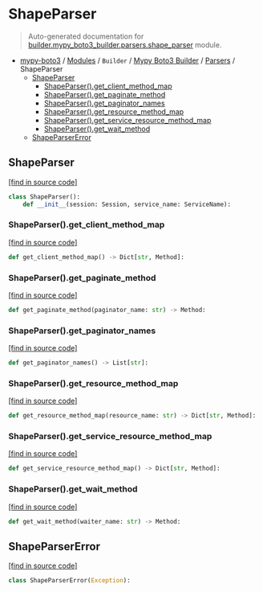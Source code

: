 # ShapeParser

> Auto-generated documentation for [builder.mypy_boto3_builder.parsers.shape_parser](https://github.com/vemel/mypy_boto3/blob/master/builder/mypy_boto3_builder/parsers/shape_parser.py) module.

- [mypy-boto3](../../../README.md#mypy_boto3) / [Modules](../../../MODULES.md#mypy-boto3-modules) / `Builder` / [Mypy Boto3 Builder](../index.md#mypy-boto3-builder) / [Parsers](index.md#parsers) / ShapeParser
    - [ShapeParser](#shapeparser)
        - [ShapeParser().get_client_method_map](#shapeparserget_client_method_map)
        - [ShapeParser().get_paginate_method](#shapeparserget_paginate_method)
        - [ShapeParser().get_paginator_names](#shapeparserget_paginator_names)
        - [ShapeParser().get_resource_method_map](#shapeparserget_resource_method_map)
        - [ShapeParser().get_service_resource_method_map](#shapeparserget_service_resource_method_map)
        - [ShapeParser().get_wait_method](#shapeparserget_wait_method)
    - [ShapeParserError](#shapeparsererror)

## ShapeParser

[[find in source code]](https://github.com/vemel/mypy_boto3/blob/master/builder/mypy_boto3_builder/parsers/shape_parser.py#L40)

```python
class ShapeParser():
    def __init__(session: Session, service_name: ServiceName):
```

### ShapeParser().get_client_method_map

[[find in source code]](https://github.com/vemel/mypy_boto3/blob/master/builder/mypy_boto3_builder/parsers/shape_parser.py#L208)

```python
def get_client_method_map() -> Dict[str, Method]:
```

### ShapeParser().get_paginate_method

[[find in source code]](https://github.com/vemel/mypy_boto3/blob/master/builder/mypy_boto3_builder/parsers/shape_parser.py#L306)

```python
def get_paginate_method(paginator_name: str) -> Method:
```

### ShapeParser().get_paginator_names

[[find in source code]](https://github.com/vemel/mypy_boto3/blob/master/builder/mypy_boto3_builder/parsers/shape_parser.py#L157)

```python
def get_paginator_names() -> List[str]:
```

### ShapeParser().get_resource_method_map

[[find in source code]](https://github.com/vemel/mypy_boto3/blob/master/builder/mypy_boto3_builder/parsers/shape_parser.py#L369)

```python
def get_resource_method_map(resource_name: str) -> Dict[str, Method]:
```

### ShapeParser().get_service_resource_method_map

[[find in source code]](https://github.com/vemel/mypy_boto3/blob/master/builder/mypy_boto3_builder/parsers/shape_parser.py#L352)

```python
def get_service_resource_method_map() -> Dict[str, Method]:
```

### ShapeParser().get_wait_method

[[find in source code]](https://github.com/vemel/mypy_boto3/blob/master/builder/mypy_boto3_builder/parsers/shape_parser.py#L337)

```python
def get_wait_method(waiter_name: str) -> Method:
```

## ShapeParserError

[[find in source code]](https://github.com/vemel/mypy_boto3/blob/master/builder/mypy_boto3_builder/parsers/shape_parser.py#L36)

```python
class ShapeParserError(Exception):
```
